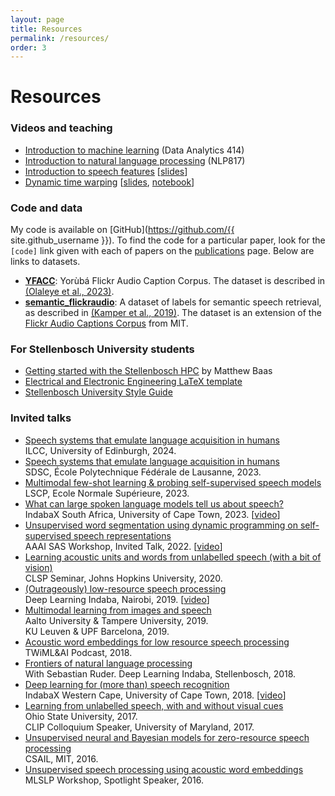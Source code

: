 ```yaml
---
layout: page
title: Resources
permalink: /resources/
order: 3
---
```


# Resources

### Videos and teaching

- [Introduction to machine learning](https://www.kamperh.com/data414/) (Data Analytics 414)
- [Introduction to natural language processing](https://www.kamperh.com/nlp817/) (NLP817)
- [Introduction to speech features](https://www.youtube.com/playlist?list=PLmZlBIcArwhN8nFJ8VL1jLM2Qe7YCcmAb)
  [[slides]({{site.url}}/slides/speech_features-crop.pdf)]
- [Dynamic time warping](https://www.youtube.com/playlist?list=PLmZlBIcArwhMJoGk5zpiRlkaHUqy5dLzL)
  [[slides]({{site.url}}/slides/dtw-crop.pdf), [notebook](https://github.com/kamperh/lecture_dtw_notebook/blob/main/dtw.ipynb)]


### Code and data

My code is available on [GitHub](https://github.com/{{ site.github_username }}). To find the code for a particular paper, look for the `[code]` link given with each of papers on the [publications]({{site.url}}/publications/) page. Below are links to datasets.

- **[YFACC](https://www.kamperh.com/yfacc)**: Yorùbá Flickr Audio Caption Corpus. The dataset is described in [(Olaleye et al., 2023)](https://arxiv.org/abs/2210.04600).
- **[semantic_flickraudio](https://github.com/kamperh/semantic_flickraudio)**: A dataset of labels for semantic speech retrieval, as described in [(Kamper et al., 2019)](https://arxiv.org/abs/1710.01949).  The dataset is an extension of the [Flickr Audio Captions Corpus](https://groups.csail.mit.edu/sls/downloads/flickraudio/) from MIT.
<!-- - **[globalphone_awe](https://github.com/kamperh/globalphone_awe)**: A complete recipe for the multilingual acoustic word embedding approach described in [(Kamper et al., 2020)](https://arxiv.org/abs/2002.02109). Embeddings are trained on one set of GlobalPhone languages and evaluated on another. -->
<!-- - **[recipe_bucktsong_awe_py3](https://github.com/kamperh/recipe_bucktsong_awe_py3)**: A complete recipe for the unsupervised acoustic word embedding methods described in [(Kamper, 2019)](https://arxiv.org/abs/1811.00403). Methods are evaluated on the Buckeye English and NCHLT Xitsonga datasets. -->
<!-- - **[recipe_semantic_flickraudio](https://github.com/kamperh/recipe_semantic_flickraudio)**: A complete recipe for our visually grounded semantic speech retrieval model described in [(Kamper et al., 2019)](https://arxiv.org/abs/1710.01949). This recipe uses the [semantic_flickraudio](https://github.com/kamperh/semantic_flickraudio) dataset below, and is an updated version of the [recipe_vision_speech_flickr](https://github.com/kamperh/recipe_vision_speech_flickr) recipe. -->
<!-- - **[semantic_flickraudio](https://github.com/kamperh/semantic_flickraudio)**: A dataset of labels for semantic speech retrieval, as described in [(Kamper et al., 2019)](https://arxiv.org/abs/1710.01949).  The dataset is an extension of the [Flickr Audio Captions Corpus](https://groups.csail.mit.edu/sls/downloads/flickraudio/) from MIT. -->
<!-- - **[ES-KMeans](https://github.com/kamperh/eskmeans)**: The embedded segmental K-means (ES-KMeans) algorithm for unsupervised word segmentation and clustering of speech in Python 3. We use it in [(Kamper et al., 2017)](https://arxiv.org/abs/1703.08135), as shown in this [recipe](https://github.com/kamperh/bucktsong_eskmeans). -->
<!-- - **[segmentalist](https://github.com/kamperh/segmentalist)**: Unsupervised word segmentation and clustering of speech in Python. We use it in [(Kamper et al., 2017)](https://arxiv.org/abs/1606.06950) and apply it to the Zero Resource Speech Challenge 2015 data (English and Xitsonga), as shown in this [complete recipe](https://github.com/kamperh/bucktsong_segmentalist). -->
<!-- - **[bayes_gmm](https://github.com/kamperh/bayes_gmm)**: Bayesian Gaussian mixture models in Python, as described in [(Kamper et al., 2014)]({{site.url}}/papers/kamper+jansen+king+goldwater_slt2014.pdf). -->


### For Stellenbosch University students

- [Getting started with the Stellenbosch HPC](https://gist.github.com/RF5/eabb93ba85b763746d404afc9626e5d1) by Matthew Baas
- [Electrical and Electronic Engineering LaTeX template](https://github.com/kamperh/stellenbosch_ee_report_template)
- [Stellenbosch University Style Guide](http://www.sun.ac.za/english/Documents/2024/SU_Language_Style_Guide_(Oct%202023).pdf)


### Invited talks

- [Speech systems that emulate language acquisition in humans]({{site.url}}/slides/kamper_ilcc2024_talk-compressed.pdf)  
  ILCC, University of Edinburgh, 2024.
- [Speech systems that emulate language acquisition in humans]({{site.url}}/slides/kamper_epfl2023_talk-compressed.pdf)  
  SDSC, École Polytechnique Fédérale de Lausanne, 2023.
- [Multimodal few-shot learning & probing self-supervised speech models]({{site.url}}/slides/kamper_ens2023_talk-compressed.pdf)  
  LSCP, Ecole Normale Supérieure, 2023.
- [What can large spoken language models tell us about speech?]({{site.url}}/slides/kamper_indabax2023_talk-compressed.pdf)  
  IndabaX South Africa, University of Cape Town, 2023. [[video](https://youtu.be/g0nTBjBGkGY)]
- [Unsupervised word segmentation using dynamic programming on self-supervised speech representations]({{site.url}}/slides/kamper_aaaisas2022_talk.pdf)  
  AAAI SAS Workshop, Invited Talk, 2022. [[video](https://youtu.be/oA0EMR_cMQY)]
- [Learning acoustic units and words from unlabelled speech (with a bit of vision)]({{site.url}}/slides/kamper_jhuclsp2020_talk.pdf)  
  CLSP Seminar, Johns Hopkins University, 2020.
- [(Outrageously) low-resource speech processing]({{site.url}}/slides/kamper_indaba2019_talk.pdf)  
  Deep Learning Indaba, Nairobi, 2019. [[video](https://youtu.be/dTV4mbMJ9yM)]
- [Multimodal learning from images and speech]({{site.url}}/slides/kamper_leuvenupf_talk_2019.pdf)  
  Aalto University & Tampere University, 2019.  
  KU Leuven & UPF Barcelona, 2019.
- [Acoustic word embeddings for low resource speech processing](https://twimlai.com/twiml-talk-191-acoustic-word-embeddings-for-low-resource-speech-processing-with-herman-kamper/)  
  TWiML&AI Podcast, 2018.
- [Frontiers of natural language processing]({{site.url}}/slides/ruder+kamper_indaba2018_talk.pdf)  
  With Sebastian Ruder. Deep Learning Indaba, Stellenbosch, 2018.
- [Deep learning for (more than) speech recognition]({{site.url}}/slides/kamper_indabax2018_talk.pdf)  
  IndabaX Western Cape, University of Cape Town, 2018. [[video](https://youtu.be/lvQipmlgDFY)]
- [Learning from unlabelled speech, with and without visual cues]({{site.url}}/slides/kamper_unsup_visionspeech_talk_2017.pdf)  
  Ohio State University, 2017.  
  CLIP Colloquium Speaker, University of Maryland, 2017.
- [Unsupervised neural and Bayesian models for zero-resource speech processing]({{site.url}}/slides/kamper_mit2016_talk.pdf)  
  CSAIL, MIT, 2016.
- [Unsupervised speech processing using acoustic word embeddings]({{site.url}}/slides/kamper_mlslp2016_talk.pdf)  
  MLSLP Workshop, Spotlight Speaker, 2016.
